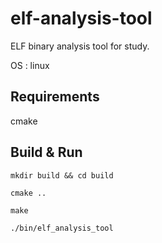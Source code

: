 # elf-analysis-tool
ELF binary analysis tool for study.

OS : linux

## Requirements
cmake

## Build & Run
`mkdir build && cd build`

`cmake ..`

`make`

`./bin/elf_analysis_tool`
